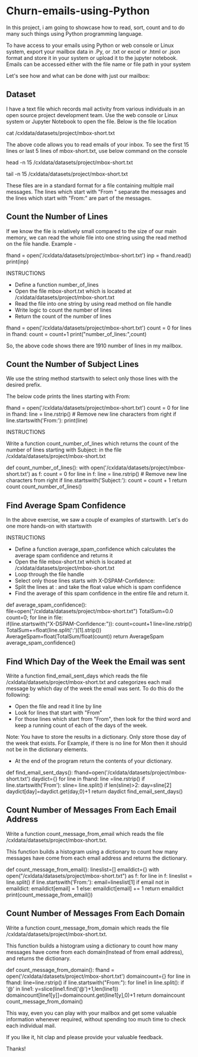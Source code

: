 # Churn-emails-using-Python
In this project, i am going to showcase how to read, sort, count and to do many such things using Python programming language.

To have access to your emails using Python or web console or Linux system, export your mailbox data in .Py, or .txt or excel or .html or .json format and store it in your system or upload it to the jupyter notebook. Emails can be accessed either with the file name or file path in your system

Let's see how and what can be done with just our mailbox:

## Dataset
I have a text file which records mail activity from various individuals in an open source project development team. Use the web console or Linux system or Jupyter Notebook to open the file. Below is the file location

cat /cxldata/datasets/project/mbox-short.txt

The above code allows you to read emails of your inbox.
To see the first 15 lines or last 5 lines of mbox-short.txt, use below command on the console

head -n 15 /cxldata/datasets/project/mbox-short.txt

tail -n 15 /cxldata/datasets/project/mbox-short.txt

These files are in a standard format for a file containing multiple mail messages. The lines which start with "From " separate the messages and the lines which start with "From:" are part of the messages.

## Count the Number of Lines
If we know the file is relatively small compared to the size of our main memory, we can read the whole file into one string using the read method on the file handle. Example -

fhand = open('/cxldata/datasets/project/mbox-short.txt') 
inp = fhand.read()
print(inp)

INSTRUCTIONS

- Define a function number_of_lines
- Open the file mbox-short.txt which is located at /cxldata/datasets/project/mbox-short.txt
- Read the file into one string by using read method on file handle
- Write logic to count the number of lines
- Return the count of the number of lines

fhand = open('/cxldata/datasets/project/mbox-short.txt')
count = 0
for lines in fhand:
    count = count+1
print("number_of_lines:",count)


So, the above code shows there are 1910 number of lines in my mailbox.

## Count the Number of Subject Lines
We use the string method startswith to select only those lines with the desired prefix.

The below code prints the lines starting with From:

fhand = open('/cxldata/datasets/project/mbox-short.txt') 
count = 0 
for line in fhand: 
    line = line.rstrip() # Remove new line characters from right
    if line.startswith('From:'):
        print(line)


INSTRUCTIONS

Write a function count_number_of_lines which returns the count of the number of lines starting with Subject: in the file /cxldata/datasets/project/mbox-short.txt

def count_number_of_lines():
    with open('/cxldata/datasets/project/mbox-short.txt') as f:
        count = 0
        for line in f:
            line = line.rstrip() # Remove new line characters from right
            if line.startswith('Subject:'):
                count = count + 1
    return count
count_number_of_lines()


## Find Average Spam Confidence
In the above exercise, we saw a couple of examples of startswith. Let's do one more hands-on with startswith

INSTRUCTIONS

- Define a function average_spam_confidence which calculates the average spam confidence and returns it
- Open the file mbox-short.txt which is located at /cxldata/datasets/project/mbox-short.txt
- Loop through the file handle
- Select only those lines starts with X-DSPAM-Confidence:
- Split the lines at : and take the float value which is spam confidence
- Find the average of this spam confidence in the entire file and return it.

def average_spam_confidence():
    file=open("/cxldata/datasets/project/mbox-short.txt")
    TotalSum=0.0
    count=0;
    for line in file:        
        if(line.startswith("X-DSPAM-Confidence:")):
            count=count+1
            line=line.rstrip()
            TotalSum+=float(line.split(':')[1].strip())
    AverageSpam=float(TotalSum/float(count))
    return AverageSpam
average_spam_confidence()


## Find Which Day of the Week the Email was sent

Write a function find_email_sent_days which reads the file /cxldata/datasets/project/mbox-short.txt and categorizes each mail message by which day of the week the email was sent.
To do this do the following:

- Open the file and read it line by line
- Look for lines that start with "From"
- For those lines which start from "From", then look for the third word and keep a running count of each of the days of the week.

Note: You have to store the results in a dictionary. Only store those day of the week that exists. For Example, if there is no line for Mon then it should not be in the dictionary elements.

- At the end of the program return the contents of your dictionary.

def find_email_sent_days():
    fhand=open('/cxldata/datasets/project/mbox-short.txt')
    daydict={}
    for line in fhand:
        line =line.rstrip()
        if line.startswith('From'):
            sline= line.split()
            if len(sline)>2:
                day=sline[2]
                daydict[day]=daydict.get(day,0)+1
    return daydict
find_email_sent_days()


## Count Number of Messages From Each Email Address
Write a function count_message_from_email which reads the file /cxldata/datasets/project/mbox-short.txt.

This function builds a histogram using a dictionary to count how many messages have come from each email address and returns the dictionary.

def count_message_from_email():
    lineslist=[]
    emaildict={}
    with open("/cxldata/datasets/project/mbox-short.txt") as f:
        for line in f:
            lineslist = line.split()
            if line.startswith('From:'):
                email=lineslist[1]
                if email not in emaildict:
                    emaildict[email] = 1
                else:
                    emaildict[email] += 1
    return emaildict
print(count_message_from_email())


## Count Number of Messages From Each Domain
Write a function count_message_from_domain which reads the file /cxldata/datasets/project/mbox-short.txt.

This function builds a histogram using a dictionary to count how many messages have come from each domain(Instead of from email address), and returns the dictionary.

def count_message_from_domain():
    fhand = open('/cxldata/datasets/project/mbox-short.txt')
    domaincount={}
    for line in fhand:
        line=line.rstrip()
        if line.startswith("From:"):
            for line1 in line.split():
                if '@' in line1:
                    y=slice(line1.find('@')+1,len(line1))
                    domaincount[line1[y]]=domaincount.get(line1[y],0)+1
    return domaincount
count_message_from_domain()


This way, even you can play with your mailbox and get some valuable information whenever required, without spending too much time to check each individual mail.

If you like it, hit clap and please provide your valuable feedback.

Thanks!
